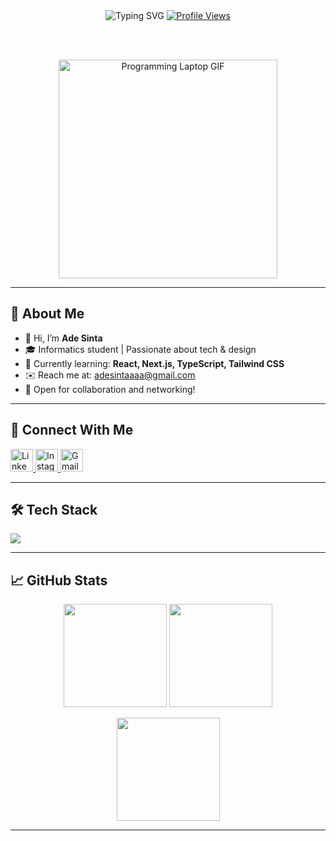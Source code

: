 <div align="center">

  <img src="https://readme-typing-svg.demolab.com?font=Fira+Code&duration=2000&pause=800&color=40A2D8&center=true&vCenter=true&width=500&lines=Welcome+to+my+GitHub+Profile!;Hi%2C+I'm+Ade+Sinta+%F0%9F%91%8D;Informatics+Student+%7C+Web+Enthusiast+%F0%9F%92%BB" alt="Typing SVG" />
  
  <!-- Custom Profile View Counter with Emoji -->
  <a href="https://github.com/adesinta">
    <img src="https://komarev.com/ghpvc/?username=adesinta&color=40A2D8&style=for-the-badge&label=👁️+Profile+Views" alt="Profile Views" />
  </a>
  
  <br><br>
  
   <img src="https://media.giphy.com/media/qgQUggAC3Pfv687qPC/giphy.gif" width="350" alt="Programming Laptop GIF" />

</div>

---

## 🌟 About Me

- 👋 Hi, I’m **Ade Sinta**
- 🎓 Informatics student | Passionate about tech & design
- 🌱 Currently learning: **React, Next.js, TypeScript, Tailwind CSS**
- ✉️ Reach me at: [adesintaaaa@gmail.com](mailto:adesintaaaa@gmail.com)
- 🤝 Open for collaboration and networking!

---

## 🔗 Connect With Me

<p align="left">
  <a href="https://www.linkedin.com/in/adesinta/" target="_blank" title="LinkedIn">
    <img src="https://skillicons.dev/icons?i=linkedin" height="36" alt="LinkedIn" />
  </a>
  <a href="https://www.instagram.com/adesinta_/" target="_blank" title="Instagram">
    <img src="https://skillicons.dev/icons?i=instagram" height="36" alt="Instagram" />
  </a>
  <a href="mailto:adesintaaaa@gmail.com" target="_blank" title="Gmail">
    <img src="https://skillicons.dev/icons?i=gmail" height="36" alt="Gmail" />
  </a>
</p>

---

## 🛠️ Tech Stack

<p align="left">
  <img src="https://skillicons.dev/icons?i=html,css,javascript,react,nextjs,typescript,tailwind,nodejs,git,figma,postman,mariadb" />
</p>

---

## 📈 GitHub Stats

<p align="center">
  <img src="https://github-readme-stats.vercel.app/api?username=adesinta&show_icons=true&theme=tokyonight&hide_border=true" height="165" />
  <img src="https://github-readme-stats.vercel.app/api/top-langs/?username=adesinta&layout=compact&theme=tokyonight&langs_count=10&hide=html&hide_border=true" height="165" />
</p>
<p align="center">
  <img src="https://github-readme-streak-stats.herokuapp.com/?user=adesinta&theme=tokyonight&hide_border=true" height="165" />
</p>

---
